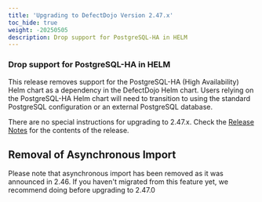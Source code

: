 ```yaml
---
title: 'Upgrading to DefectDojo Version 2.47.x'
toc_hide: true
weight: -20250505
description: Drop support for PostgreSQL-HA in HELM
---
```

### Drop support for PostgreSQL-HA in HELM

This release removes support for the PostgreSQL-HA (High Availability) Helm chart as a dependency in the DefectDojo Helm chart. Users relying on the PostgreSQL-HA Helm chart will need to transition to using the standard PostgreSQL configuration or an external PostgreSQL database.

There are no special instructions for upgrading to 2.47.x. Check the [Release Notes](https://github.com/DefectDojo/django-DefectDojo/releases/tag/2.47.0) for the contents of the release.

## Removal of Asynchronous Import

Please note that asynchronous import has been removed as it was announced in 2.46. If you haven't migrated from this feature yet, we recommend doing before upgrading to 2.47.0